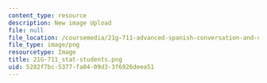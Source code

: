 ```yaml
---
content_type: resource
description: New image Upload
file: null
file_location: /coursemedia/21g-711-advanced-spanish-conversation-and-composition-spring-2014/5282f7bc5377fa0409d33f6926deea51_21G-711_stat-students.png
file_type: image/png
resourcetype: Image
title: 21G-711_stat-students.png
uid: 5282f7bc-5377-fa04-09d3-3f6926deea51
---
```

